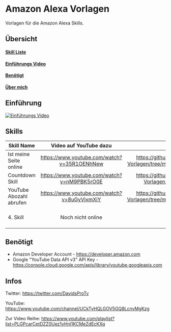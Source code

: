 # Amazon Alexa Vorlagen
Vorlagen für die Amazon Alexa Skills.

## Übersicht
#### [Skill Liste](#skills)
#### [Einführungs Video](#einführung)
#### [Benötigt](#benötigt)
#### [Über mich](#infos)

## Einführung

[![Einführungs Video](http://img.youtube.com/vi/g-8rHhtY2I4/0.jpg)](http://www.youtube.com/watch?v=g-8rHhtY2I4 "Einführungs Video | Alexa Skill Vorlagen")

## Skills

| Skill Name | Video auf YouTube dazu | Link zur Datei | Upload |
| ------------- | :-------------: | :-------------: | -----: |
| Ist meine Seite online | https://www.youtube.com/watch?v=35R1OENhNew | https://github.com/DavidsProTv/Amazon-Alexa-Vorlagen/tree/master/Ist%20meine%20Seite%20online | Online |
| Countdown Skill | https://www.youtube.com/watch?v=nM9PBK5rO0E | https://github.com/DavidsProTv/Amazon-Alexa-Vorlagen/tree/master/Countdown%20Skill | Online |
| YouTube Abozahl abrufen | https://www.youtube.com/watch?v=8uGyVjxmXiY | https://github.com/DavidsProTv/Amazon-Alexa-Vorlagen/tree/master/YouTube%20Abozahl%20abrufen | Online |
| 4. Skill | Noch nicht online | Noch nicht online | Noch nicht online |

## Benötigt

* Amazon Developer Account - https://developer.amazon.com
* Google "YouTube Data API v3" API Key - https://console.cloud.google.com/apis/library/youtube.googleapis.com

## Infos

Twitter: https://twitter.com/DavidsProTv

YouTube: https://www.youtube.com/channel/UCkTyHQLGOV5GQ8LcnvMgKzg

Zur Video Reihe: https://www.youtube.com/playlist?list=PLGPcarCptDZZ0Uez1yHnl1KCMeZdEcKXq
